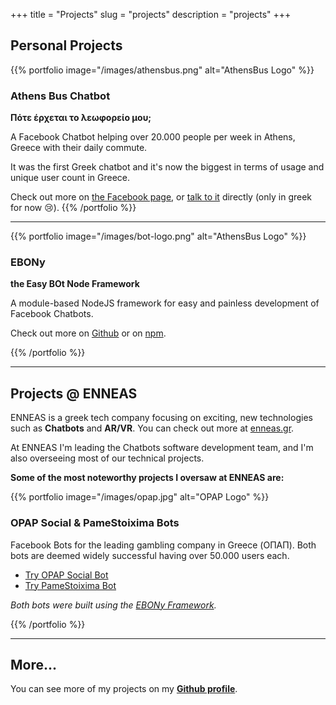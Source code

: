 +++
title = "Projects"
slug = "projects"
description = "projects"
+++

## Personal Projects

{{% portfolio image="/images/athensbus.png" alt="AthensBus Logo" %}}

### Athens Bus Chatbot
**Πότε έρχεται το λεωφορείο μου;**

A Facebook Chatbot helping over 20.000 people per week in Athens, Greece with their daily commute.

It was the first Greek chatbot and it's now the biggest in terms of usage and unique user count in Greece.

Check out more on [the Facebook page](https://facebook.com/athensbus), or [talk to it](https://m.me/athensbus) directly (only in greek for now 😢).
{{% /portfolio %}}

___

{{% portfolio image="/images/bot-logo.png" alt="AthensBus Logo" %}}

### EBONy
**the Easy BOt Node Framework**

A module-based NodeJS framework for easy and painless development of Facebook Chatbots.

Check out more on [Github](https://github.com/chrispanag/ebony) or on [npm](https://www.npmjs.com/package/ebony-framework).

{{% /portfolio %}}

___

## Projects @ ENNEAS

ENNEAS is a greek tech company focusing on exciting, new technologies such as **Chatbots** and **AR/VR**.
You can check out more at [enneas.gr](https://enneas.gr).

At ENNEAS I'm leading the Chatbots software development team, and I'm also overseeing most of our technical projects.

**Some of the most noteworthy projects I oversaw at ENNEAS are:**

{{% portfolio image="/images/opap.jpg" alt="OPAP Logo" %}}

### OPAP Social & PameStoixima Bots

Facebook Bots for the leading gambling company in Greece (ΟΠΑΠ). Both bots are deemed widely successful having over 50.000 users each. 

* [Try OPAP Social Bot](https://m.me/opapsocial)
* [Try PameStoixima Bot](https://m.me/pamestoixima.official)

*Both bots were built using the [EBONy Framework](https://github.com/chrispanag/ebony).*

{{% /portfolio %}}

___

## More...

You can see more of my projects on my [**Github profile**](https://github.com/chrispanag).
